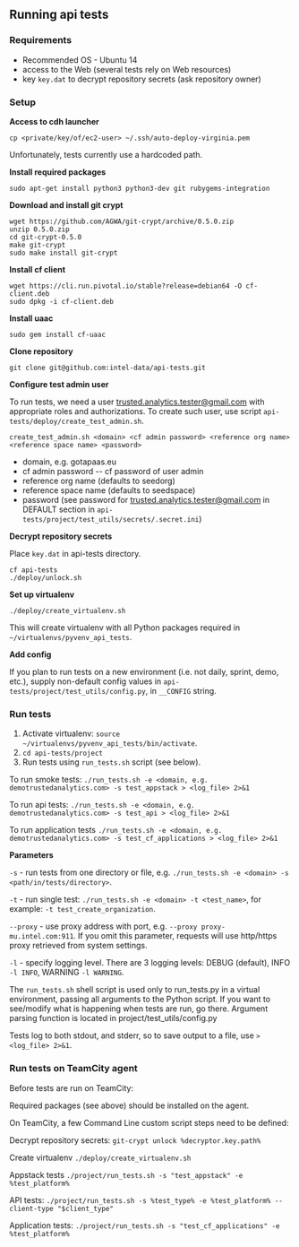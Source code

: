 ## Running api tests

### Requirements
* Recommended OS - Ubuntu 14
* access to the Web (several tests rely on Web resources)
* key `key.dat` to decrypt repository secrets (ask repository owner)


### Setup

**Access to cdh launcher**
```
cp <private/key/of/ec2-user> ~/.ssh/auto-deploy-virginia.pem
```
Unfortunately, tests currently use a hardcoded path.

**Install required packages**
```
sudo apt-get install python3 python3-dev git rubygems-integration
```

**Download and install git crypt**
```
wget https://github.com/AGWA/git-crypt/archive/0.5.0.zip
unzip 0.5.0.zip
cd git-crypt-0.5.0
make git-crypt
sudo make install git-crypt
```

**Install cf client**
```
wget https://cli.run.pivotal.io/stable?release=debian64 -O cf-client.deb
sudo dpkg -i cf-client.deb
```

**Install uaac**
```
sudo gem install cf-uaac
```

**Clone repository**
```
git clone git@github.com:intel-data/api-tests.git
```

**Configure test admin user**

To run tests, we need a user trusted.analytics.tester@gmail.com with appropriate roles and authorizations. To create such user, use script `api-tests/deploy/create_test_admin.sh`.
```
create_test_admin.sh <domain> <cf admin password> <reference org name> <reference space name> <password>
```
- domain, e.g. gotapaas.eu
- cf admin password -- cf password of user admin
- reference org name (defaults to seedorg)
- reference space name (defaults to seedspace)
- password (see password for trusted.analytics.tester@gmail.com in DEFAULT section in `api-tests/project/test_utils/secrets/.secret.ini`)
 
**Decrypt repository secrets**

Place `key.dat` in api-tests directory.
```
cf api-tests
./deploy/unlock.sh
```

**Set up virtualenv**
```
./deploy/create_virtualenv.sh
```
This will create virtualenv with all Python packages required in `~/virtualenvs/pyvenv_api_tests`.

**Add config**

If you plan to run tests on a new environment (i.e. not daily, sprint, demo, etc.), supply non-default config values in `api-tests/project/test_utils/config.py`, in `__CONFIG` string.


### Run tests
1. Activate virtualenv: `source ~/virtualenvs/pyvenv_api_tests/bin/activate`.
2. `cd api-tests/project`
3. Run tests using `run_tests.sh` script (see below).

To run smoke tests:
`./run_tests.sh -e <domain, e.g. demotrustedanalytics.com> -s test_appstack > <log_file> 2>&1`

To run api tests:
`./run_tests.sh -e <domain, e.g. demotrustedanalytics.com> -s test_api > <log_file> 2>&1`

To run application tests 
`./run_tests.sh -e <domain, e.g. demotrustedanalytics.com> -s test_cf_applications > <log_file> 2>&1`

**Parameters**

`-s` - run tests from one directory or file, e.g. `./run_tests.sh -e <domain> -s <path/in/tests/directory>`.

`-t` - run single test: `./run_tests.sh -e <domain> -t <test_name>`, for example: `-t test_create_organization`.

`--proxy` - use proxy address with port, e.g. `--proxy proxy-mu.intel.com:911`. If you omit this parameter, requests will use http/https proxy retrieved from system settings.

`-l` - specify logging level. There are 3 logging levels: DEBUG (default), INFO `-l INFO`, WARNING `-l WARNING`.

The `run_tests.sh` shell script is used only to run_tests.py in a virtual environment, passing all arguments to the Python script. If you want to see/modify what is happening when tests are run, go there. Argument parsing function is located in project/test_utils/config.py

Tests log to both stdout, and stderr, so to save output to a file, use `> <log_file> 2>&1`.


### Run tests on TeamCity agent

Before tests are run on TeamCity:

Required packages (see above) should be installed on the agent.

On TeamCity, a few Command Line custom script steps need to be defined:

Decrypt repository secrets: `git-crypt unlock %decryptor.key.path%`

Create virtualenv `./deploy/create_virtualenv.sh`

Appstack tests `./project/run_tests.sh -s "test_appstack" -e %test_platform%`

API tests: `./project/run_tests.sh -s %test_type% -e %test_platform% --client-type "$client_type"`

Application tests: `./project/run_tests.sh -s "test_cf_applications" -e %test_platform%`
